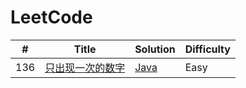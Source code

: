 LeetCode
========

| #    | Title                                                        | Solution                                           | Difficulty |
| ---- | ------------------------------------------------------------ | -------------------------------------------------- | ---------- |
| 136  | [只出现一次的数字](https://leetcode-cn.com/problems/single-number/) | [Java](./LeetCode/Algorithm/java/src/SingleBumber) | Easy |

